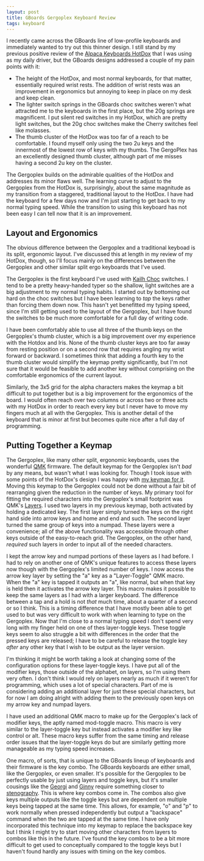 ```yaml
---
layout: post
title: GBoards Gergoplex Keyboard Review
tags: keyboard
---
```


I recently came across the GBoards line of low-profile keyboards and immediately wanted to try out this thinner design. I still stand by my previous positive review of the [Alpaca Keyboards HotDox]() that I was using as my daily driver, but the GBoards designs addressed a couple of my pain points with it:

- The height of the HotDox, and most normal keyboards, for that matter, essentially required wrist rests. The addition of wrist rests was an improvement in ergonomics but annoying to keep in place on my desk and keep clean.
- The lighter switch springs in the GBoards choc switches weren't what attracted me to the keyboards in the first place, but the 20g springs are magnificent. I put silent red switches in my HotDox, which are pretty light switches, but the 20g choc switches make the Cherry switches feel like molasses.
- The thumb cluster of the HotDox was too far of a reach to be comfortable. I found myself only using the two 2u keys and the innermost of the lowest row of keys with my thumbs. The GergoPlex has an excellently designed thumb cluster, although part of me misses having a second 2u key on the cluster.

The Gergoplex builds on the admirable qualities of the HotDox and addresses its minor flaws well. The learning curve to adjust to the Gergoplex from the HotDox is, surprisingly, about the same magnitude as my transition from a staggered, traditional layout to the HotDox. I have had the keyboard for a few days now and I'm just starting to get back to my normal typing speed. While the transition to using this keyboard has not been easy I can tell now that it is an improvement. 

## Layout and Ergonomics

The obvious difference between the Gergoplex and a traditional keyboad is its split, ergonomic layout. I've discussed this at length in my review of my HotDox, though, so I'll focus mainly on the differences between the Gergoplex and other similar split ergo keyboards that I've used.

The Gergoplex is the first keyboard I've used with [Kailh Choc]() switches. I tend to be a pretty heavy-handed typer so the shallow, light switches are a big adjustment to my normal typing habits. I started out by bottoming out hard on the choc switches but I have been learning to _tap_ the keys rather than forcing them down now. This hasn't yet benefitted my typing speed, since I'm still getting used to the layout of the Gergoplex, but I have found the switches to be much more comfortable for a full day of writing code. 

I have been comfortably able to use all three of the thumb keys on the Gergoplex's thumb cluster, which is a big improvement over my experience with the Hotdox and Iris. None of the thumb cluster keys are too far away from resting position or on a second row that requires angling my wrist forward or backward. I sometimes think that adding a fourth key to the thumb cluster would simplify the keymap pretty significantly, but I'm not sure that it would be feasible to add another key without comprising on the comfortable ergonomics of the current layout.

Similarly, the 3x5 grid for the alpha characters makes the keymap a bit difficult to put together but is a big improvement for the ergonomics of the board. I would often reach over two columns or across two or three acts with my HotDox in order to reach every key but I never have to move my fingers much at all with the Gergoplex. This is another detail of the keyboard that is minor at first but becomes quite nice after a full day of programming.

## Putting Together a Keymap

The Gergoplex, like many other split, ergonomic keyboards, uses the wonderful [QMK]() firmware. The default keymap for the Gergoplex isn't _bad_ by any means, but wasn't what I was looking for. Though I took issue with some points of the HotDox's design I was happy with [my keymap for it](). Moving this keymap to the Gergoplex could not be done without a fair bit of rearranging given the reduction in the number of keys. My primary tool for fitting the required characters into the Gergoplex's small footprint was QMK's [Layers](). I used two layers in my previous keymap, both activated by holding a dedicated key. The first layer simply turned the keys on the right hand side into arrow keys and home and end and such. The second layer turned the same group of keys into a numpad. These layers were a convenience; all of the above functionality was accessible through other keys outside of the easy-to-reach grid. The Gergoplex, on the other hand, _required_ such layers in order to input all of the needed characters.

I kept the arrow key and numpad portions of these layers as I had before. I had to rely on another one of QMK's unique features to access these layers now though with the Gergoplex's limited number of keys. I now access the arrow key layer by setting the "a" key as a "Layer-Toggle" QMK macro. When the "a" key is tapped it outputs an "a", like normal, but when that key is held then it activates the arrow key layer. This macro makes it possible to keep the same layers as I had with a larger keyboard. The difference between a tap and a hold is not _that_ much time, about a quarter of a second or so I think. This is a timing difference that I have mostly been able to get used to but was very difficult to work with when learning to type on the Gergoplex. Now that I'm close to a normal typing speed I don't spend very long with my finger held on one of thes layer-toggle keys. These toggle keys seem to also struggle a bit with differences in the order that the pressed keys are released; I have to be careful to release the toggle key _after_ any other key that I wish to be output as the layer version.

I'm thinking it might be worth taking a look at changing some of the configuration options for these layer-toggle keys. I have put all of the modifier keys, those outside of the alphabet, on layers, so I'm using them very often. I don't think I would rely on layers nearly as much if it weren't for programming, which uses a lot of special characters. Part of me is considering adding an additional layer for just these special characters, but for now I am doing alright with adding them to the previously open keys on my arrow key and numpad layers. 

I have used an additional QMK macro to make up for the Gergoplex's lack of modifier keys, the aptly named mod-toggle macro. This macro is very similar to the layer-toggle key but instead activates a modifier key like control or alt. These macro keys suffer from the same timing and release order issues that the layer-toggle keys do but are similarly getting more manageable as my typing speed increases. 

One macro, of sorts, that is unique to the GBoards lineup of keyboards and their firmware is the key combo. The GBoards keyboards are either small, like the Gergoplex, or even smaller. It's possible for the Gergoplex to be perfectly usable by just using layers and toggle keys, but it's smaller cousings like the [Georgi]() and [Ginny]() require something closer to [stenography](). This is where key combos come in. The combos also give keys multiple outputs like the toggle keys but are dependent on multiple keys being tapped at the same time. This allows, for example, "o" and "p" to work normally when pressed independently but output a "backspace" command when the two are tapped at the same time. I have only incorporated this technique into my keymap to replace the backspace key but I think I might try to start moving other characters from layers to combos like this in the future. I've found the key combos to be a bit more difficult to get used to conceptually compared to the toggle keys but I haven't found hardly any issues with timing on the key combos.
